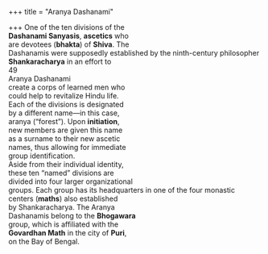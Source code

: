 +++
title = "Aranya Dashanami"

+++
One of the ten divisions of the  
**Dashanami Sanyasis**, **ascetics** who  
are devotees (**bhakta**) of **Shiva**. The  
Dashanamis were supposedly established by the ninth-century philosopher **Shankaracharya** in an effort to  
49  
Aranya Dashanami  
create a corps of learned men who  
could help to revitalize Hindu life.  
Each of the divisions is designated  
by a different name—in this case,  
aranya (“forest”). Upon **initiation**,  
new members are given this name  
as a surname to their new ascetic  
names, thus allowing for immediate  
group identification.  
Aside from their individual identity,  
these ten “named” divisions are  
divided into four larger organizational  
groups. Each group has its headquarters in one of the four monastic  
centers (**maths**) also established  
by Shankaracharya. The Aranya  
Dashanamis belong to the **Bhogawara**  
group, which is affiliated with the  
**Govardhan Math** in the city of **Puri**,  
on the Bay of Bengal.